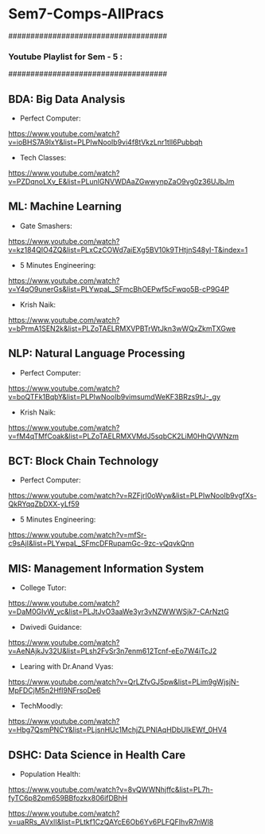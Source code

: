 # Sem7-Comps-AllPracs


####################################
### Youtube Playlist for Sem - 5 :
####################################


## BDA: Big Data Analysis
- Perfect Computer:

https://www.youtube.com/watch?v=ioBHS7A9IxY&list=PLPIwNooIb9vi4f8tVkzLnr1tll6Pubbqh

- Tech Classes:

https://www.youtube.com/watch?v=PZDqnoLXv_E&list=PLunlGNVWDAaZGwwynpZaO9vg0z36UJbJm


## ML: Machine Learning

- Gate Smashers:

https://www.youtube.com/watch?v=kz184QIO4ZQ&list=PLxCzCOWd7aiEXg5BV10k9THtjnS48yI-T&index=1

- 5 Minutes Engineering:

https://www.youtube.com/watch?v=Y4qO9unerGs&list=PLYwpaL_SFmcBhOEPwf5cFwqo5B-cP9G4P

- Krish Naik:

https://www.youtube.com/watch?v=bPrmA1SEN2k&list=PLZoTAELRMXVPBTrWtJkn3wWQxZkmTXGwe


## NLP: Natural Language Processing

- Perfect Computer:

https://www.youtube.com/watch?v=boQTFk1BqbY&list=PLPIwNooIb9vimsumdWeKF3BRzs9tJ-_gy

- Krish Naik:

https://www.youtube.com/watch?v=fM4qTMfCoak&list=PLZoTAELRMXVMdJ5sqbCK2LiM0HhQVWNzm


## BCT: Block Chain Technology

- Perfect Computer:

https://www.youtube.com/watch?v=RZFjrI0oWyw&list=PLPIwNooIb9vgfXs-QkRYqqZbDXX-yLf59

- 5 Minutes Engineering:

https://www.youtube.com/watch?v=mfSr-c9sAjI&list=PLYwpaL_SFmcDFRupamGc-9zc-vQqvkQnn


## MIS: Management Information System

- College Tutor:

https://www.youtube.com/watch?v=DaM0GIvW_yc&list=PLJtJvO3aaWe3yr3vNZWWWSjk7-CArNztG

- Dwivedi Guidance:

https://www.youtube.com/watch?v=AeNAjkJv32U&list=PLsh2FvSr3n7enm612Tcnf-eEo7W4iTcJ2

- Learing with Dr.Anand Vyas:

https://www.youtube.com/watch?v=QrLZfvGJ5pw&list=PLim9gWjsjN-MpFDCjM5n2HfI9NFrsoDe6

- TechMoodly:

https://www.youtube.com/watch?v=Hbg7QsmPNCY&list=PLjsnHUc1MchjZLPNlAqHDbUIkEWf_0HV4


## DSHC: Data Science in Health Care

- Population Health:

https://www.youtube.com/watch?v=8vQWWNhjffc&list=PL7h-fyTC6p82pm659BBfozkx806ifDBhH

https://www.youtube.com/watch?v=uaRRs_AVxlI&list=PLtkf1CzQAYcE6Ob6Yv6PLFQFIhvR7nWl8
